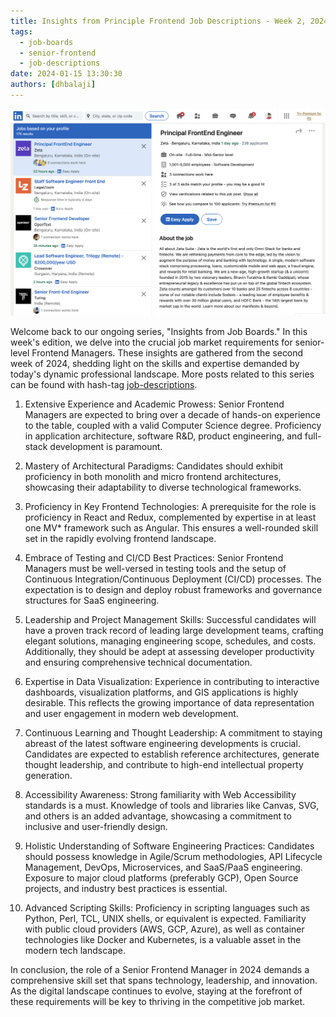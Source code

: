 ```yaml
---
title: Insights from Principle Frontend Job Descriptions - Week 2, 2024
tags:
  - job-boards
  - senior-frontend
  - job-descriptions
date: 2024-01-15 13:30:30
authors: [dhbalaji]
---
```


<head>
  <meta charSet="utf-8" />
  <meta property="og:title" content="Insights from Principle Frontend Job Descriptions - Week 2, 2024" />
  <meta property="og:image" content="/img/2024/week-1-linkedin-jobs.png" />
  <meta property="og:url" content="http://dhbalaji.dev/blog/2024/10-things-principal-frontend-job-boards-W1#9-proficiency-in-frontend-ecosystem" />
  <meta property="og:description" content="Explore the 2024 job landscape for Senior Frontend Managers. Key requirements include a decade of experience, mastery of architectural paradigms, and a commitment to cutting-edge software engineering practices. #job-descriptions" />
  <meta property="og:type " content="article" />

  <meta name="twitter:title" content="Insights from Principle Frontend Job Descriptions - Week 2, 2024" />
  <meta name="twitter:image" content="/img/2024/week-1-linkedin-jobs.png" />
  <meta name="twitter:description" content="Explore the 2024 job landscape for Senior Frontend Managers. Key requirements include a decade of experience, mastery of architectural paradigms, and a commitment to cutting-edge software engineering practices. #job-descriptions" />
</head>

![](../assets/2024/week-1-linkedin-jobs.png)

Welcome back to our ongoing series, "Insights from Job Boards." In this week's edition, we delve into the crucial job market requirements for senior-level Frontend Managers. These insights are gathered from the second week of 2024, shedding light on the skills and expertise demanded by today's dynamic professional landscape. More posts related to this series can be found with hash-tag [job-descriptions](/blog/tags/job-descriptions).

1. Extensive Experience and Academic Prowess:
Senior Frontend Managers are expected to bring over a decade of hands-on experience to the table, coupled with a valid Computer Science degree. Proficiency in application architecture, software R&D, product engineering, and full-stack development is paramount.

2. Mastery of Architectural Paradigms:
Candidates should exhibit proficiency in both monolith and micro frontend architectures, showcasing their adaptability to diverse technological frameworks.

3. Proficiency in Key Frontend Technologies:
A prerequisite for the role is proficiency in React and Redux, complemented by expertise in at least one MV* framework such as Angular. This ensures a well-rounded skill set in the rapidly evolving frontend landscape.

4. Embrace of Testing and CI/CD Best Practices:
Senior Frontend Managers must be well-versed in testing tools and the setup of Continuous Integration/Continuous Deployment (CI/CD) processes. The expectation is to design and deploy robust frameworks and governance structures for SaaS engineering.

5. Leadership and Project Management Skills:
Successful candidates will have a proven track record of leading large development teams, crafting elegant solutions, managing engineering scope, schedules, and costs. Additionally, they should be adept at assessing developer productivity and ensuring comprehensive technical documentation.

6. Expertise in Data Visualization:
Experience in contributing to interactive dashboards, visualization platforms, and GIS applications is highly desirable. This reflects the growing importance of data representation and user engagement in modern web development.

7. Continuous Learning and Thought Leadership:
A commitment to staying abreast of the latest software engineering developments is crucial. Candidates are expected to establish reference architectures, generate thought leadership, and contribute to high-end intellectual property generation.

8. Accessibility Awareness:
Strong familiarity with Web Accessibility standards is a must. Knowledge of tools and libraries like Canvas, SVG, and others is an added advantage, showcasing a commitment to inclusive and user-friendly design.

9. Holistic Understanding of Software Engineering Practices:
Candidates should possess knowledge in Agile/Scrum methodologies, API Lifecycle Management, DevOps, Microservices, and SaaS/PaaS engineering. Exposure to major cloud platforms (preferably GCP), Open Source projects, and industry best practices is essential.

10. Advanced Scripting Skills:
Proficiency in scripting languages such as Python, Perl, TCL, UNIX shells, or equivalent is expected. Familiarity with public cloud providers (AWS, GCP, Azure), as well as container technologies like Docker and Kubernetes, is a valuable asset in the modern tech landscape.

In conclusion, the role of a Senior Frontend Manager in 2024 demands a comprehensive skill set that spans technology, leadership, and innovation. As the digital landscape continues to evolve, staying at the forefront of these requirements will be key to thriving in the competitive job market.